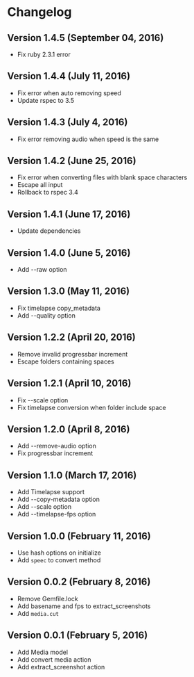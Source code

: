 Changelog
=========

Version 1.4.5 (September  04, 2016)
-----------------------------

* Fix ruby 2.3.1 error

Version 1.4.4 (July 11, 2016)
-----------------------------

* Fix error when auto removing speed
* Update rspec to 3.5

Version 1.4.3 (July 4, 2016)
-----------------------------

* Fix error removing audio when speed is the same

Version 1.4.2 (June 25, 2016)
-----------------------------

* Fix error when converting files with blank space characters
* Escape all input
* Rollback to rspec 3.4

Version 1.4.1 (June 17, 2016)
-----------------------------

* Update dependencies

Version 1.4.0 (June 5, 2016)
-----------------------------

* Add --raw option

Version 1.3.0 (May 11, 2016)
-----------------------------

* Fix timelapse copy_metadata
* Add --quality option

Version 1.2.2 (April 20, 2016)
-----------------------------

* Remove invalid progressbar increment
* Escape folders containing spaces

Version 1.2.1 (April 10, 2016)
-----------------------------

* Fix --scale option
* Fix timelapse conversion when folder include space

Version 1.2.0 (April 8, 2016)
-----------------------------

* Add --remove-audio option
* Fix progressbar increment

Version 1.1.0 (March 17, 2016)
-----------------------------

* Add Timelapse support
* Add --copy-metadata option
* Add --scale option
* Add --timelapse-fps option

Version 1.0.0 (February 11, 2016)
-----------------------------

* Use hash options on initialize
* Add `speec` to convert method

Version 0.0.2 (February 8, 2016)
-----------------------------

* Remove Gemfile.lock
* Add basename and fps to extract_screenshots
* Add `media.cut`

Version 0.0.1 (February 5, 2016)
-----------------------------

* Add Media model
* Add convert media action
* Add extract_screenshot action

